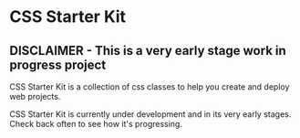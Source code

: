 # CSS Starter Kit

## DISCLAIMER - This is a very early stage work in progress project

CSS Starter Kit is a collection of css classes to help you create and deploy web projects.

CSS Starter Kit is currently under development and in its very early stages. Check back often to see how it's progressing.
